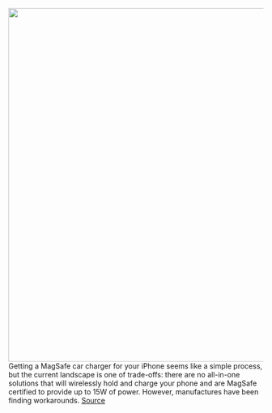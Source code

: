 <img src='https://cdn.vox-cdn.com/thumbor/yRLzs8bBAGky4K2CfqcEj0soxJQ=/337x0:1680x800/1200x800/filters:focal(706x266:974x534)/cdn.vox-cdn.com/uploads/chorus_image/image/68675288/belkin_wic002_magnetic_vent_cable_management_product_page_v01_r01_1680x600_us.0.jpg' width='700px' /><br/>
Getting a MagSafe car charger for your iPhone seems like a simple process, but the current landscape is one of trade-offs: there are no all-in-one solutions that will wirelessly hold and charge your phone and are MagSafe certified to provide up to 15W of power. However, manufactures have been finding workarounds.
<a href='https://www.theverge.com/2021/1/15/22231718/magsafe-car-chargers-apple-iphone-certification-process'> Source <a/>